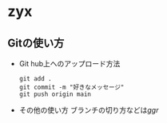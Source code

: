 # zyx

## Gitの使い方
- Git hub上へのアップロード方法
    ```shell
    git add .
    git commit -m "好きなメッセージ"
    git push origin main
    ```
- その他の使い方
    ブランチの切り方などは*ggr*
